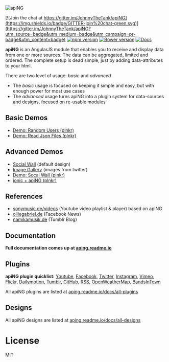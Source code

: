 [logo]: http://aping.io/logo/320/aping-logo.png "apiNG"
![apiNG][logo]

[![Join the chat at https://gitter.im/JohnnyTheTank/apiNG](https://img.shields.io/badge/GITTER-join%20chat-green.svg)](https://gitter.im/JohnnyTheTank/apiNG?utm_source=badge&utm_medium=badge&utm_campaign=pr-badge&utm_content=badge)
[![npm version](https://badge.fury.io/js/aping.svg)](https://badge.fury.io/js/aping)
[![Bower version](https://badge.fury.io/bo/apiNG.svg)](https://badge.fury.io/bo/apiNG)
[![Docs](https://img.shields.io/docs/90%.png)](https://aping.readme.io)

**apiNG** is an AngularJS module that enables you to receive and display data from one or more sources. The data can be aggregated, limited and ordered. The complete setup is dead simple, just by adding data-attributes to your html.

There are two level of usage: _basic_ and _advanced_
* The _basic_ usage is focused on keeping it simple and easy, but with enough power for most use cases
* The _advanced_ usage turns apiNG into a plugin system for data-sources and designs, focused on re-usable modules

## Basic Demos
- [Demo: Random Users (plnkr)](http://plnkr.co/xmflhJ)
- [Demo: Read Json Files (plnkr)](http://plnkr.co/k3DPNc)

## Advanced Demos
- [Social Wall](http://aping.io/#demo) (default design)
- [Image Gallery](https://rawgit.com/JohnnyTheTank/apiNG-design-xgallerify/master/demo/) (images from twitter)
- [Demo: Socal Wall (plnkr)](http://plnkr.co/dz3Dru)
- [ionic + apiNG (plnkr)](http://plnkr.co/edit/WesqTb)

## References
- [sonymusic.de/videos](https://sonymusic.de/videos) (Youtube video playlist & player) based on apiNG
- [olliegabriel.de](http://www.olliegabriel.de/#news) (Facebook News)
- [namikamusik.de](http://www.namikamusik.de/blog/) (Tumblr Blog)

## Documentation
**Full documentation comes up at [aping.readme.io](https://aping.readme.io)**

## Plugins
**apiNG plugin quicklist:** [Youtube](https://github.com/JohnnyTheTank/apiNG-plugin-youtube), [Facebook](https://github.com/JohnnyTheTank/apiNG-plugin-facebook), [Twitter](https://github.com/JohnnyTheTank/apiNG-plugin-codebird), [Instagram](https://github.com/JohnnyTheTank/apiNG-plugin-instagram), [Vimeo](https://github.com/JohnnyTheTank/apiNG-plugin-vimeo), [Flickr](https://github.com/JohnnyTheTank/apiNG-plugin-flickr), [Dailymotion](https://github.com/JohnnyTheTank/apiNG-plugin-dailymotion), [Tumblr](https://github.com/JohnnyTheTank/apiNG-plugin-tumblr), [GitHub](https://github.com/JohnnyTheTank/apiNG-plugin-github), [RSS](https://github.com/JohnnyTheTank/apiNG-plugin-rss), [OpenWeatherMap](https://github.com/JohnnyTheTank/apiNG-plugin-openweathermap), [BandsInTown](https://github.com/JohnnyTheTank/apiNG-plugin-bandsintown)

All apiNG plugins are listed at [aping.readme.io/docs/all-plugins](https://aping.readme.io/docs/all-plugins)

## Designs
All apiNG designs are listed at [aping.readme.io/docs/all-designs](https://aping.readme.io/docs/all-designs)

# License
MIT